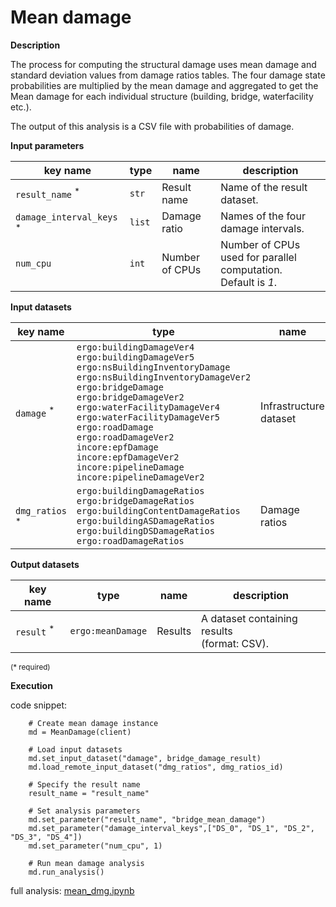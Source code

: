 # Mean damage

**Description**

The process for computing the structural damage uses mean damage and standard deviation values from damage ratios tables. 
The four damage state probabilities are multiplied by the mean damage and aggregated to get the Mean damage for 
each individual structure (building, bridge, waterfacility etc.). 

The output of this analysis is a CSV file with probabilities of damage.

**Input parameters**

key name | type | name | description
--- | --- | --- | ---
`result_name` <sup>*</sup> | `str` | Result name | Name of the result dataset.
`damage_interval_keys` <sup>*</sup> | `list` | Damage ratio | Names of the four damage intervals.
`num_cpu` | `int` | Number of CPUs | Number of CPUs used for parallel computation. <br>Default is *1*.

**Input datasets**

key name | type | name | description
--- | --- | --- | ---
`damage` <sup>*</sup> | `ergo:buildingDamageVer4`<br>`ergo:buildingDamageVer5`<br>`ergo:nsBuildingInventoryDamage`<br>`ergo:nsBuildingInventoryDamageVer2`<br>`ergo:bridgeDamage`<br>`ergo:bridgeDamageVer2`<br>`ergo:waterFacilityDamageVer4`<br>`ergo:waterFacilityDamageVer5`<br>`ergo:roadDamage`<br>`ergo:roadDamageVer2`<br>`incore:epfDamage`<br>`incore:epfDamageVer2`<br>`incore:pipelineDamage`<br>`incore:pipelineDamageVer2`| Infrastructure dataset |  An infrastructure dataset.
`dmg_ratios` <sup>*</sup> | `ergo:buildingDamageRatios`<br>`ergo:bridgeDamageRatios`<br>`ergo:buildingContentDamageRatios`<br>`ergo:buildingASDamageRatios`<br>`ergo:buildingDSDamageRatios`<br>`ergo:roadDamageRatios` | Damage ratios |  A damage ratios dataset.
 
**Output datasets**

key name | type | name | description
--- | --- | --- | ---
`result` <sup>*</sup> | `ergo:meanDamage` | Results | A dataset containing results <br>(format: CSV).

<small>(* required)</small>

**Execution**

code snippet:

```
    # Create mean damage instance
    md = MeanDamage(client)

    # Load input datasets
    md.set_input_dataset("damage", bridge_damage_result)
    md.load_remote_input_dataset("dmg_ratios", dmg_ratios_id)

    # Specify the result name
    result_name = "result_name"

    # Set analysis parameters
    md.set_parameter("result_name", "bridge_mean_damage")
    md.set_parameter("damage_interval_keys",["DS_0", "DS_1", "DS_2", "DS_3", "DS_4"])
    md.set_parameter("num_cpu", 1)

    # Run mean damage analysis
    md.run_analysis()
```

full analysis: [mean_dmg.ipynb](https://github.com/IN-CORE/incore-docs/blob/master/notebooks/mean_dmg.ipynb)